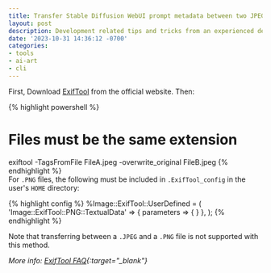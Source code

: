```yaml
---
title: Transfer Stable Diffusion WebUI prompt metadata between two JPEG or PNG files
layout: post
description: Development related tips and tricks from an experienced developer.
date: '2023-10-31 14:36:12 -0700'
categories:
- tools
- ai-art
- cli
---
```


First, Download [ExifTool][exiftool] from the official website.  Then:

{% highlight powershell %}
# Files must be the same extension
exiftool -TagsFromFile FileA.jpeg -overwrite_original FileB.jpeg
{% endhighlight %}
<br/>
For `.PNG` files, the following must be included in `.ExifTool_config` in the user's `HOME` directory:

{% highlight config %}
%Image::ExifTool::UserDefined = (
    'Image::ExifTool::PNG::TextualData' => {
        parameters => { }
    },
);
{% endhighlight %}

Note that transferring between a `.JPEG` and a `.PNG` file is not supported with this method.

*More info: [ExifTool FAQ][exiftool-faq]{:target="_blank"}*

[exiftool]: https://exiftool.org
[exiftool-faq]: https://exiftool.org/faq.html
